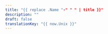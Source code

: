 ```yaml
---
title: "{{ replace .Name "-" " " | title }}"
description: ""
draft: false
translationKey: "{{ now.Unix }}"
---
```

